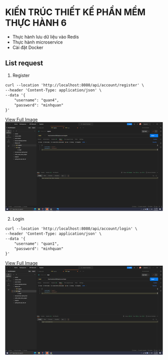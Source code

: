# KIẾN TRÚC THIẾT KẾ PHẦN MỀM THỰC HÀNH 6
* Thực hành lưu dữ liệu vào Redis
* Thực hành microservice
* Cài đặt Docker
## List request
1. Register
```
curl --location 'http://localhost:8080/api/account/register' \
--header 'Content-Type: application/json' \
--data '{
    "username": "quan4",
    "password": "minhquan"
}'
```
[View Full Image](https://raw.githubusercontent.com/Minhquanzz1002/KTTKPM_TH6/main/demo/register.png)
![Register](https://raw.githubusercontent.com/Minhquanzz1002/KTTKPM_TH6/main/demo/register.png)

2. Login
```
curl --location 'http://localhost:8080/api/account/login' \
--header 'Content-Type: application/json' \
--data '{
    "username": "quan1",
    "password": "minhquan"
}'
```
[View Full Image](https://raw.githubusercontent.com/Minhquanzz1002/KTTKPM_TH6/main/demo/login.png)
![Login](https://raw.githubusercontent.com/Minhquanzz1002/KTTKPM_TH6/main/demo/login.png)
